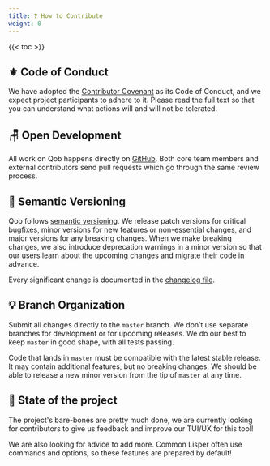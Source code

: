 ```yaml
---
title: ❓ How to Contribute
weight: 0
---
```


{{< toc >}}

## ⚜️ Code of Conduct

We have adopted the [Contributor Covenant](https://www.contributor-covenant.org/)
as its Code of Conduct, and we expect project participants to adhere to it.
Please read the full text so that you can understand what actions will and will
not be tolerated.

## 🪑 Open Development

All work on Qob happens directly on [GitHub](https://github.com/cl-qob/cli).
Both core team members and external contributors send pull requests which go
through the same review process.

## 📌 Semantic Versioning

Qob follows [semantic versioning](https://semver.org/). We release patch versions
for critical bugfixes, minor versions for new features or non-essential changes,
and major versions for any breaking changes. When we make breaking changes, we
also introduce deprecation warnings in a minor version so that our users learn
about the upcoming changes and migrate their code in advance.

Every significant change is documented in the [changelog file](https://github.com/cl-qob/cli/blob/master/CHANGELOG.md).

## 💡 Branch Organization

Submit all changes directly to the `master` branch. We don’t use separate branches
for development or for upcoming releases. We do our best to keep `master` in good shape,
with all tests passing.

Code that lands in `master` must be compatible with the latest stable release. It may
contain additional features, but no breaking changes. We should be able to release
a new minor version from the tip of `master` at any time.

## 📂 State of the project

The project's bare-bones are pretty much done, we are currently looking for
contributors to give us feedback and improve our TUI/UX for this tool!

We are also looking for advice to add more. Common Lisper often use commands
and options, so these features are prepared by default!
